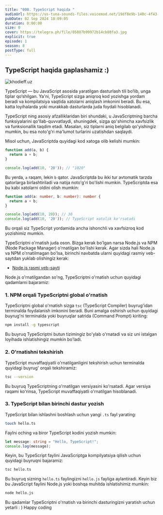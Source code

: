 ```yaml
---
title: "000. TypeScript haqida "
audioUrl: https://us-tuna-sounds-files.voicemod.net/19df8e9b-140c-4f43-8c0e-09c162821765-1658350707858.mp3
pubDate: 02 Sep 2024 18:09:05
duration: 0:00:00
size: 0
cover: https://telegra.ph/file/05887b99972b14cb88fa3.jpg
explicit: true
episode: 1
season: 8
postType: full
---
```

## TypeScript haqida gaplashamiz :)

![khodieff.uz](https://miro.medium.com/v2/resize:fit:1200/1*VTW6T-7KkQHPjf4mtfQ0Zg.png "khodieff.uz")

TypeScript — bu JavaScript asosida yaratilgan dasturlash tili bo‘lib, unga tiplar qo‘shilgan. Ya'ni, TypeScript sizga aniqroq kod yozishga yordam beradi va kompilatsiya vaqtida xatolarni aniqlash imkonini beradi. Bu esa, katta loyihalarda yoki murakkab dasturlarda juda foydali hisoblanadi.

TypeScript ning asosiy afzalliklaridan biri shundaki, u JavaScriptning barcha funksiyalarini qo'llab-quvvatlaydi, shuningdek, sizga qo'shimcha xavfsizlik va funksionallik taqdim etadi. Masalan, siz tiplarni aniq belgilab qo'yishingiz mumkin, bu esa noto'g'ri ma'lumot turlarini uzatishdan saqlaydi.

Misol uchun, JavaScriptda quyidagi kod xatoga olib kelishi mumkin:

```javascript
function add(a, b) {
  return a + b;
}

console.log(add(10, '20')); // "1020"
```

Bu yerda, `a` raqam, lekin `b` qator. JavaScriptda bu ikki tur avtomatik tarzda qatorlarga birlashtiriladi va natija noto'g'ri bo'lishi mumkin. TypeScriptda esa bu kabi xatolarni oldini olish mumkin:

```typescript
function add(a: number, b: number): number {
  return a + b;
}

console.log(add(10, 20)); // 30
console.log(add(10, '20')); // TypeScript xatolik ko'rsatadi
```

Bu orqali siz TypeScript yordamida ancha ishonchli va xavfsizroq kod yozishimiz mumkin. 

TypeScriptni o'rnatish juda oson. Bizga kerak bo'lgan narsa Node.js va NPM (Node Package Manager) o'rnatilgan bo'lishi kerak. Agar sizda hali Node.js va NPM o'rnatilmagan bo'lsa, birinchi navbatda ularni quyidagi rasmiy veb-saytdan yuklab olishingiz kerak:

* [Node.js rasmi veb-sayti](https://nodejs.org/)

Node.js o'rnatilgandan so'ng, TypeScriptni o'rnatish uchun quyidagi qadamlarni bajaramiz:

### 1. NPM orqali TypeScriptni global o'rnatish

TypeScriptni global o'rnatish sizga `tsc` (TypeScript Compiler) buyrug'idan terminalda foydalanish imkonini beradi. Buni amalga oshirish uchun quyidagi buyrug'ni terminalda yoki buyruqlar satrida (Command Prompt) kiriting:

```bash
npm install -g typescript
```

Bu buyruq TypeScriptni butun tizimingiz bo'ylab o'rnatadi va siz uni istalgan loyihada ishlatishingiz mumkin bo'ladi.

### 2. O'rnatishni tekshirish

TypeScript muvaffaqiyatli o'rnatilganligini tekshirish uchun terminalda quyidagi buyrug' orqali tekshiramiz:

```bash
tsc --version
```

Bu buyruq TypeScriptning o'rnatilgan versiyasini ko'rsatadi. Agar versiya raqami ko'rinsa, TypeScript muvaffaqiyatli o'rnatilgan hisoblanadi.

### 3. TypeScript bilan birinchi dastur yozish

TypeScript bilan ishlashni boshlash uchun yangi `.ts` fayl yarating:

```bash
touch hello.ts
```

Faylni oching va biror TypeScript kodini yozish mumkin:

```typescript
let message: string = "Hello, TypeScript!";
console.log(message);
```

Keyin, bu TypeScript faylini JavaScriptga kompilyatsiya qilish uchun quyidagi buyruqni bajaramiz:

```bash
tsc hello.ts
```

Bu buyruq sizning `hello.ts` faylingizni `hello.js` fayliga aylantiradi. Keyin biz bu JavaScript faylini Node.js yoki boshqa muhitda ishlatishimiz mumkin:

```bash
node hello.js
```

Bu qadamlar TypeScriptni o'rnatish va birinchi dasturingizni yaratish uchun yetarli : ) Happy coding